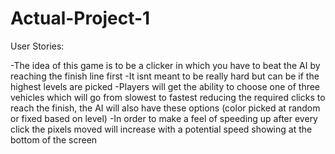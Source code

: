 # Actual-Project-1

User Stories:

-The idea of this game is to be a clicker in which you have to beat the AI by reaching the finish line first
-It isnt meant to be really hard but can be if the highest levels are picked
-Players will get the ability to choose one of three vehicles which will go from slowest to fastest reducing the required clicks to reach the finish, the AI will also have these options (color picked at random or fixed based on level)
-In order to make a feel of speeding up after every click the pixels moved will increase with a potential speed showing at the bottom of the screen
